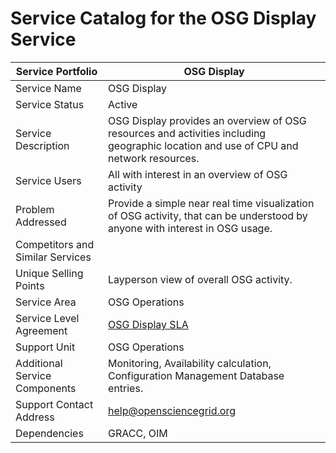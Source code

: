 # Service Catalog for the OSG Display Service

| Service Portfolio     | OSG Display | 
|-----------------------|-------------|
| Service Name        | OSG Display | 
| Service Status      | Active      |
| Service Description | OSG Display provides an overview of OSG resources and activities including geographic location and use of CPU and network resources. |
| Service Users       | All with interest in an overview of OSG activity |
| Problem Addressed   | Provide a simple near real time visualization of OSG activity, that can be understood by anyone with interest in OSG usage. |
| Competitors and Similar Services | | 
| Unique Selling Points | Layperson view of overall OSG activity. | 
| Service Area        | OSG Operations |
| Service Level Agreement | [OSG Display SLA](https://github.com/opensciencegrid/operations/blob/master/docs/SLA/display.md) |
| Support Unit        | OSG Operations | 
| Additional Service Components | Monitoring, Availability calculation, Configuration Management Database entries. | 
| Support Contact Address | help@opensciencegrid.org | 
| Dependencies | GRACC, OIM |
